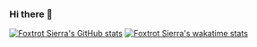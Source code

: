 ### Hi there 👋

[![Foxtrot Sierra's GitHub stats](https://github-readme-stats.vercel.app/api?username=FoxtrotSierra6829&custom_title=Foxtrot%20Sierra's%20GitHub%20Stats)](https://github.com/FoxtrotSierra6829)
[![Foxtrot Sierra's wakatime stats](https://github-readme-stats.vercel.app/api/wakatime?username=FoxtrotSierra)](https://github.com/FoxtrotSierra6829)
<!--[![Top Langs](https://github-readme-stats.vercel.app/api/top-langs/?username=FoxtrotSierra6829&layout=compact)]()-->

<!--
**FoxtrotSierra6829/FoxtrotSierra6829** is a ✨ _special_ ✨ repository because its `README.md` (this file) appears on your GitHub profile.

Here are some ideas to get you started:

- 🔭 I’m currently working on ...
- 🌱 I’m currently learning ...
- 👯 I’m looking to collaborate on ...
- 🤔 I’m looking for help with ...
- 💬 Ask me about ...
- 📫 How to reach me: ...
- 😄 Pronouns: ...
- ⚡ Fun fact: ...
-->
